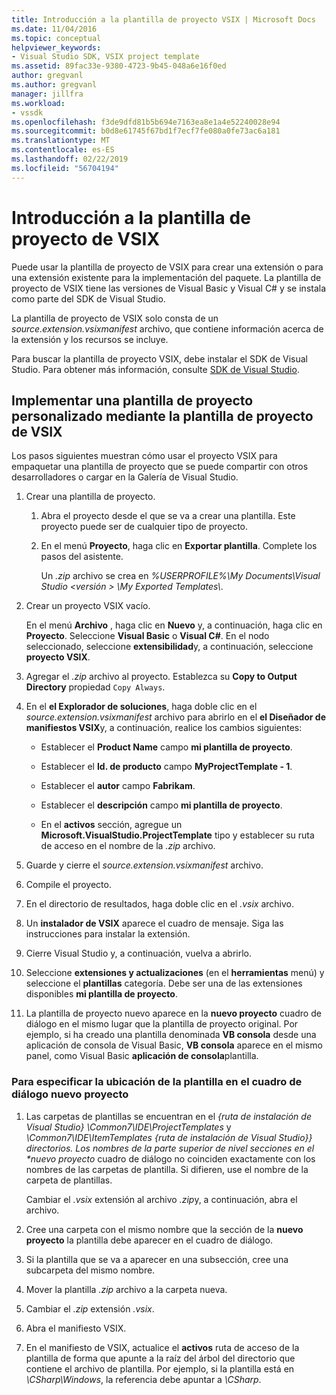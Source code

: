 ```yaml
---
title: Introducción a la plantilla de proyecto VSIX | Microsoft Docs
ms.date: 11/04/2016
ms.topic: conceptual
helpviewer_keywords:
- Visual Studio SDK, VSIX project template
ms.assetid: 89fac33e-9380-4723-9b45-048a6e16f0ed
author: gregvanl
ms.author: gregvanl
manager: jillfra
ms.workload:
- vssdk
ms.openlocfilehash: f3de9dfd81b5b694e7163ea8e1a4e52240028e94
ms.sourcegitcommit: b0d8e61745f67bd1f7ecf7fe080a0fe73ac6a181
ms.translationtype: MT
ms.contentlocale: es-ES
ms.lasthandoff: 02/22/2019
ms.locfileid: "56704194"
---
```

# <a name="get-started-with-the-vsix-project-template"></a>Introducción a la plantilla de proyecto de VSIX
Puede usar la plantilla de proyecto de VSIX para crear una extensión o para una extensión existente para la implementación del paquete. La plantilla de proyecto de VSIX tiene las versiones de Visual Basic y Visual C# y se instala como parte del SDK de Visual Studio.

 La plantilla de proyecto de VSIX solo consta de un *source.extension.vsixmanifest* archivo, que contiene información acerca de la extensión y los recursos se incluye.

 Para buscar la plantilla de proyecto VSIX, debe instalar el SDK de Visual Studio. Para obtener más información, consulte [SDK de Visual Studio](../extensibility/visual-studio-sdk.md).

## <a name="deploy-a-custom-project-template-using-the-vsix-project-template"></a>Implementar una plantilla de proyecto personalizado mediante la plantilla de proyecto de VSIX
 Los pasos siguientes muestran cómo usar el proyecto VSIX para empaquetar una plantilla de proyecto que se puede compartir con otros desarrolladores o cargar en la Galería de Visual Studio.

1.  Crear una plantilla de proyecto.

    1.  Abra el proyecto desde el que se va a crear una plantilla. Este proyecto puede ser de cualquier tipo de proyecto.

    2.  En el menú **Proyecto**, haga clic en **Exportar plantilla**. Complete los pasos del asistente.

         Un *.zip* archivo se crea en *%USERPROFILE%\My Documents\Visual Studio \<versión > \My Exported Templates\\*.

2.  Crear un proyecto VSIX vacío.

     En el menú **Archivo** , haga clic en **Nuevo** y, a continuación, haga clic en **Proyecto**. Seleccione **Visual Basic** o **Visual C#**. En el nodo seleccionado, seleccione **extensibilidad**y, a continuación, seleccione **proyecto VSIX**.

3.  Agregar el *.zip* archivo al proyecto. Establezca su **Copy to Output Directory** propiedad `Copy Always`.

4.  En el **el Explorador de soluciones**, haga doble clic en el *source.extension.vsixmanifest* archivo para abrirlo en el **el Diseñador de manifiestos VSIX**y, a continuación, realice los cambios siguientes:

    -   Establecer el **Product Name** campo **mi plantilla de proyecto**.

    -   Establecer el **Id. de producto** campo **MyProjectTemplate - 1**.

    -   Establecer el **autor** campo **Fabrikam**.

    -   Establecer el **descripción** campo **mi plantilla de proyecto**.

    -   En el **activos** sección, agregue un **Microsoft.VisualStudio.ProjectTemplate** tipo y establecer su ruta de acceso en el nombre de la *.zip* archivo.

5.  Guarde y cierre el *source.extension.vsixmanifest* archivo.

6.  Compile el proyecto.

7.  En el directorio de resultados, haga doble clic en el *.vsix* archivo.

8.  Un **instalador de VSIX** aparece el cuadro de mensaje. Siga las instrucciones para instalar la extensión.

9. Cierre Visual Studio y, a continuación, vuelva a abrirlo.

10. Seleccione **extensiones y actualizaciones** (en el **herramientas** menú) y seleccione el **plantillas** categoría. Debe ser una de las extensiones disponibles **mi plantilla de proyecto**.

11. La plantilla de proyecto nuevo aparece en la **nuevo proyecto** cuadro de diálogo en el mismo lugar que la plantilla de proyecto original. Por ejemplo, si ha creado una plantilla denominada **VB consola** desde una aplicación de consola de Visual Basic, **VB consola** aparece en el mismo panel, como Visual Basic **aplicación de consola**plantilla.

### <a name="to-specify-the-location-of-the-template-in-the-new-project-dialog-box"></a>Para especificar la ubicación de la plantilla en el cuadro de diálogo nuevo proyecto

1. Las carpetas de plantillas se encuentran en el *{ruta de instalación de Visual Studio} \Common7\IDE\ProjectTemplates* y <em>\Common7\IDE\ItemTemplates {ruta de instalación de Visual Studio}} directorios. Los nombres de la parte superior de nivel secciones en el **nuevo proyecto</em>*  cuadro de diálogo no coinciden exactamente con los nombres de las carpetas de plantilla. Si difieren, use el nombre de la carpeta de plantillas.

    Cambiar el *.vsix* extensión al archivo *.zip*y, a continuación, abra el archivo.

2. Cree una carpeta con el mismo nombre que la sección de la **nuevo proyecto** la plantilla debe aparecer en el cuadro de diálogo.

3. Si la plantilla que se va a aparecer en una subsección, cree una subcarpeta del mismo nombre.

4. Mover la plantilla *.zip* archivo a la carpeta nueva.

5. Cambiar el *.zip* extensión *.vsix*.

6. Abra el manifiesto VSIX.

7. En el manifiesto de VSIX, actualice el **activos** ruta de acceso de la plantilla de forma que apunte a la raíz del árbol del directorio que contiene el archivo de plantilla. Por ejemplo, si la plantilla está en *\CSharp\Windows*, la referencia debe apuntar a *\CSharp*.

